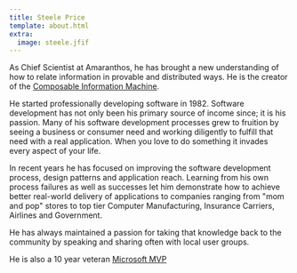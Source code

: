 ```yaml
---
title: Steele Price
template: about.html
extra:
  image: steele.jfif
---
```

As Chief Scientist at Amaranthos, he has brought a new understanding of how to relate information in provable and distributed ways.
He is the creator of the [Composable Information Machine](/library/cim).

He started professionally developing software in 1982.  Software development has not only been his primary source of income since; it is his passion.  Many of his software development processes grew to fruition by seeing a business or consumer need and working diligently to fulfill that need with a real application.  When you love to do something it invades every aspect of your life.  

In recent years he has focused on improving the software development process, design patterns and application reach.  Learning from his own process failures as well as successes let him demonstrate how to achieve better real-world delivery of applications to companies ranging from "mom and pop" stores to top tier Computer Manufacturing,  Insurance Carriers,  Airlines and Government.

He has always maintained a passion for taking that knowledge back to the community by speaking and sharing often with local user groups.

He is also a 10 year veteran [Microsoft MVP](https://mvp.microsoft.com/en-us/PublicProfile/32249)